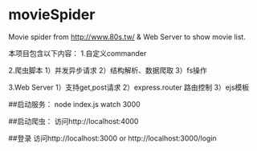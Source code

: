 # movieSpider
Movie spider from http://www.80s.tw/ &amp; Web Server to show movie list.

本项目包含以下内容：
1.自定义commander

2.爬虫脚本
1）并发异步请求
2）结构解析、数据爬取
3）fs操作

3.Web Server
1）支持get,post请求
2）express.router 路由控制
3）ejs模板

##启动服务：
node index.js watch 3000

##启动爬虫：
访问http://localhost:4000

##登录
访问http://localhost:3000 or http://localhost:3000/login

